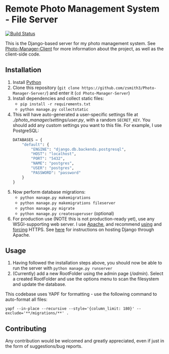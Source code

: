# Remote Photo Management System - File Server

[![Build Status](https://travis-ci.com/zsmith3/Photo-Manager-Server.svg?branch=master)](https://travis-ci.com/zsmith3/Photo-Manager-Server)

This is the Django-based server for my photo management system. See [Photo-Manager-Client](https://github.com/zsmith3/Photo-Manager-Client/) for more information about the project, as well as the client-side code.


## Installation

1) Install [Python](https://www.python.org/downloads/)
2) Clone this repository (`git clone https://github.com/zsmith3/Photo-Manager-Server/`) and enter it (`cd Photo-Manager-Server`)
3) Install dependencies and collect static files:
	- `pip install -r requirements.txt`
	- `python manage.py collectstatic`
4) This will have auto-generated a user-specific settings file at *./photo_manager/settings/user.py*, with a random `SECRET_KEY`. You should add any custom settings you want to this file. For example, I use PostgreSQL:
	```python
	DATABASES = {
		"default": {
			"ENGINE": "django.db.backends.postgresql",
			"HOST": "localhost",
			"PORT": "5432",
			"NAME": "postgres",
			"USER": "postgres",
			"PASSWORD": "password"
		}
	}
	```
5) Now perform database migrations:
	- `python manage.py makemigrations`
	- `python manage.py makemigrations fileserver`
	- `python manage.py migrate`
	- `python manage.py createsuperuser` (optional)
6) For production use (NOTE this is not production-ready yet), use any WSGI-supporting web server. I use [Apache](https://httpd.apache.org/), and recommend [using](https://httpd.apache.org/docs/2.4/ssl/ssl_howto.html) and [forcing](https://wiki.apache.org/httpd/RewriteHTTPToHTTPS) HTTPS. See [here](https://docs.djangoproject.com/en/2.1/howto/deployment/wsgi/modwsgi/) for instructions on hosting Django through Apache.


## Usage

1) Having followed the installation steps above, you should now be able to run the server with `python manage.py runserver`
2) (Currently) add a new RootFolder using the admin page (*/admin*). Select a created RootFolder and use the options menu to scan the filesystem and update the database.

This codebase uses YAPF for formatting - use the following command to auto-format all files:

`yapf --in-place --recursive --style='{column_limit: 180}' --exclude='**/migrations/**' .`


## Contributing

Any contribution would be welcomed and greatly appreciated, even if just in the form of suggestions/bug reports.
